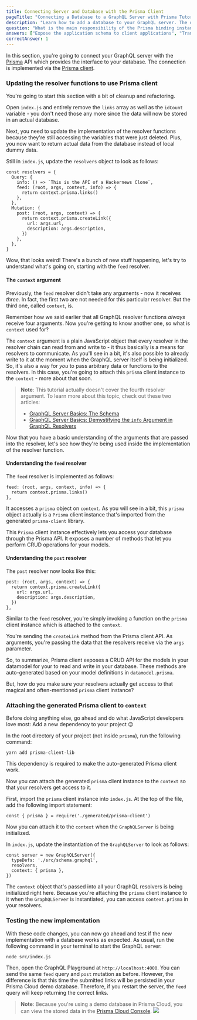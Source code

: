 ```yaml
---
title: Connecting Server and Database with the Prisma Client
pageTitle: "Connecting a Database to a GraphQL Server with Prisma Tutorial"
description: "Learn how to add a database to your GraphQL server. The database is powered by Prisma and connected to the server via GraphQL bindings."
question: "What is the main responsibility of the Prisma binding instance that's attached to the 'context'?"
answers: ["Expose the application schema to client applications", "Translate the GraphQL operations from the Prisma API into JavaScript functions", "Translate the GraphQL operations from the application layer into JavaScript functions", "Generate SQL queries"]
correctAnswer: 1
---
```


In this section, you're going to connect your GraphQL server with the [Prisma](https://www.prisma.io) API which provides the interface to your database. The connection is implemented via the [Prisma client](https://www.prisma.io/docs/prisma-client/).

### Updating the resolver functions to use Prisma client

You're going to start this section with a bit of cleanup and refactoring.

<Instruction>

Open `index.js` and entirely remove the `links` array as well as the `idCount` variable - you don't need those any more since the data will now be stored in an actual database.

</Instruction>

Next, you need to update the implementation of the resolver functions because they're still accessing the variables that were just deleted. Plus, you now want to return actual data from the database instead of local dummy data.

<Instruction>

Still in `index.js`, update the `resolvers` object to look as follows:

```js{4-6,8-17}(path=".../hackernews-node/src/index.js")
const resolvers = {
  Query: {
    info: () => `This is the API of a Hackernews Clone`,
    feed: (root, args, context, info) => {
      return context.prisma.links()
    },
  },
  Mutation: {
    post: (root, args, context) => {
      return context.prisma.createLink({
        url: args.url,
        description: args.description,
      })
    },
  },
}
```

</Instruction>

Wow, that looks weird! There's a bunch of new stuff happening, let's try to understand what's going on, starting with the `feed` resolver.

#### The `context` argument

Previously, the `feed` resolver didn't take any arguments - now it receives _three_. In fact, the first two are not needed for this particular resolver. But the third one, called `context`, is.

Remember how we said earlier that all GraphQL resolver functions _always_ receive four arguments. Now you're getting to know another one, so what is `context` used for?

The `context` argument is a plain JavaScript object that every resolver in the resolver chain can read from and write to - it thus basically is a means for resolvers to communicate. As you'll see in a bit, it's also possible to already write to it at the moment when the GraphQL server itself is being initialized. So, it's also a way for _you_ to pass arbitrary data or functions to the resolvers. In this case, you're going to attach this `prisma` client instance to the `context` - more about that soon.

> **Note**: This tutorial actually doesn't cover the fourth resolver argument. To learn more about this topic, check out these two articles:
> - [GraphQL Server Basics: The Schema](https://blog.graph.cool/graphql-server-basics-the-schema-ac5e2950214e)
> - [GraphQL Server Basics: Demystifying the `info` Argument in GraphQL Resolvers](https://blog.graph.cool/graphql-server-basics-demystifying-the-info-argument-in-graphql-resolvers-6f26249f613a)

Now that you have a basic understanding of the arguments that are passed into the resolver, let's see how they're being used inside the implementation of the resolver function.

#### Understanding the `feed` resolver

The `feed` resolver is implemented as follows:

```js(path=".../hackernews-node/src/index.js"&nocopy)
feed: (root, args, context, info) => {
  return context.prisma.links()
},
```

It accesses a `prisma` object on `context`. As you will see in a bit, this `prisma` object actually is a `Prisma` client instance that's imported from the generated `prisma-client` library.

This `Prisma` client instance effectively lets you access your database through the Prisma API. It exposes a number of methods that let you perform CRUD operations for your models. 

#### Understanding the `post` resolver

The `post` resolver now looks like this:

```js(path=".../hackernews-node/src/index.js"&nocopy)
post: (root, args, context) => {
  return context.prisma.createLink({
    url: args.url,
    description: args.description,
  })
},
```

Similar to the `feed` resolver, you're simply invoking a function on the `prisma` client instance which is attached to the `context`.

You're sending the `createLink` method from the Prisma client API. As arguments, you're passing the data that the resolvers receive via the `args` parameter.

So, to summarize, Prisma client exposes a CRUD API for the models in your datamodel for your to read and write in your database. These methods are auto-generated based on your model definitions in `datamodel.prisma`.  

But, how do you make sure your resolvers actually get access to that magical and often-mentioned `prisma` client instance?

### Attaching the generated Prisma client to `context`

Before doing anything else, go ahead and do what JavaScript developers love most: Add a new dependency to your project 😑

<Instruction>

In the root directory of your project (not inside `prisma`), run the following command:

```bash(path=".../hackernews-node")
yarn add prisma-client-lib
```

</Instruction>

This dependency is required to make the auto-generated Prisma client work.

Now you can attach the generated `prisma` client instance to the `context` so that your resolvers get access to it.

<Instruction>

First, import the `prisma` client instance into `index.js`. At the top of the file, add the following import statement:

```js(path=".../hackernews-node/src/index.js")
const { prisma } = require('./generated/prisma-client')
```

</Instruction>

Now you can attach it to the `context` when the `GraphQLServer` is being initialized.

<Instruction>

In `index.js`, update the instantiation of the `GraphQLServer` to look as follows:

```js{4-12}(path=".../hackernews-node/src/index.js")
const server = new GraphQLServer({
  typeDefs: './src/schema.graphql',
  resolvers,
  context: { prisma },
})
```

</Instruction>

The `context` object that's passed into all your GraphQL resolvers is being initialized right here. Because you're attaching the `prisma` client instance to it when the `GraphQLServer` is instantiated, you can access `context.prisma` in your resolvers.

### Testing the new implementation

With these code changes, you can now go ahead and test if the new implementation with a database works as expected. As usual, run the following command in your terminal to start the GraphQL server:

```bash(path=".../hackernews-node")
node src/index.js
```

Then, open the GraphQL Playground at `http://localhost:4000`. You can send the same `feed` query and `post` mutation as before. However, the difference is that this time the submitted links will be persisted in your Prisma Cloud demo database. Therefore, if you restart the server, the `feed` query will keep returning the correct links.

> **Note**: Because you're using a demo database in Prisma Cloud, you can view the stored data in the [Prisma Cloud Console](https://app.prisma.io/). 
> ![](https://imgur.com/ZXJ8RIY.png)
